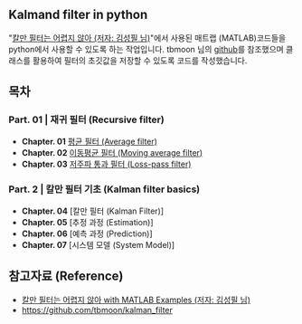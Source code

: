 ## Kalmand filter in python
"[칼만 필터는 어렵지 않아 (저자: 김성필 님)](http://www.hanbit.co.kr/store/books/look.php?p_code=B4956047798)"에서 사용된 매트랩 (MATLAB)코드들을 python에서 사용할 수 있도록 하는 작업입니다. tbmoon 님의 [github](https://github.com/tbmoon/kalman_filter/blob/master/README.md)를 참조했으며 클래스를 활용하여 필터의 초깃값을 저장할 수 있도록 코드를 작성했습니다.

## 목차
### **Part. 01 |** 재귀 필터 (Recursive filter)  
+ **Chapter. 01**  [평균 필터 (Average filter)](./examples/Ch01_Average_Filter.ipynb)
+ **Chapter. 02**  [이동평균 필터 (Moving average filter)](Ch02_Moving_Average_Filter.ipynb)
+ **Chapter. 03**  [저주파 통과 필터 (Loss-pass filter)](Ch03_Low_Pass_Filter.ipynb)

### **Part. 2 |** 칼만 필터 기초 (Kalman filter basics)
+ **Chapter. 04** [칼만 필터 (Kalman Filter)]
+ **Chapter. 05** [추정 과정 (Estimation)]
+ **Chapter. 06** [예측 과정 (Prediction)]
+ **Chapter. 07** [시스템 모델 (System Model)]


## 참고자료 (Reference)
* [칼만 필터는 어렵지 않아 with MATLAB Examples (저자: 김성필 님)](http://www.hanbit.co.kr/store/books/look.php?p_code=B4956047798)
* https://github.com/tbmoon/kalman_filter
